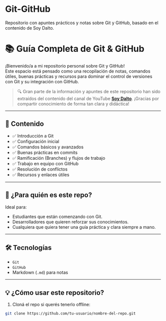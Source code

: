 # Git-GitHub
Repositorio con apuntes prácticos y notas sobre Git y GitHub, basado en el contenido de Soy Dalto.

# 📚 Guía Completa de Git & GitHub

¡Bienvenido/a a mi repositorio personal sobre Git y GitHub!  
Este espacio está pensado como una recopilación de notas, comandos útiles, buenas prácticas y recursos para dominar el control de versiones con Git y su integración con GitHub.

> 🔍 Gran parte de la información y apuntes de este repositorio han sido extraídos del contenido del canal de YouTube **[Soy Dalto](https://www.youtube.com/c/soydalto)**. ¡Gracias por compartir conocimiento de forma tan clara y didáctica!

---

## 📌 Contenido

- ✅ Introducción a Git
- ✅ Configuración inicial
- ✅ Comandos básicos y avanzados
- ✅ Buenas prácticas en commits
- ✅ Ramificación (Branches) y flujos de trabajo
- ✅ Trabajo en equipo con GitHub
- ✅ Resolución de conflictos
- ✅ Recursos y enlaces útiles

---

## 🚀 ¿Para quién es este repo?

Ideal para:
- Estudiantes que están comenzando con Git.
- Desarrolladores que quieren reforzar sus conocimientos.
- Cualquiera que quiera tener una guía práctica y clara siempre a mano.

---

## 🛠️ Tecnologías

- `Git`
- `GitHub`
- Markdown (`.md`) para notas

---

## 💡 ¿Cómo usar este repositorio?

1. Cloná el repo si querés tenerlo offline:

```bash
git clone https://github.com/tu-usuario/nombre-del-repo.git
```

